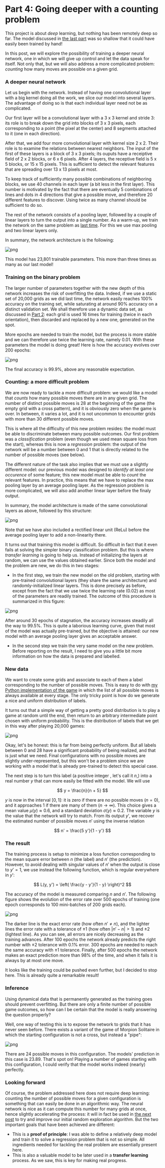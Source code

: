 # Part 4: Going deeper with a counting problem

This project is about *deep* learning, but nothing has been remotely deep so far. The model discussed in [the last part](/2022/01/07/Part_3_Binary_problem.html) was so shallow that it could have easily been trained by hand!

In this post, we will explore the possibility of training a deeper neural network, one in which we will give up control and let the data speak for itself. Not only that, but we will also address a more complicated problem: *counting* how many moves are possible on a given grid.


### A deeper neural network

Let us begin with the network. Instead of having one convolutional layer with a big kernel doing all the work, we slice our model into several layers. The advantage of doing so is that each individual layer need not be as complicated.

Our first layer will be a convolutional layer with a 3 x 3 kernel and stride 3: 
its role is to break down the grid into blocks of 3 x 3 pixels, each corresponding to a point (the pixel at the center) and 8 segments attached to it (one in each direction).

After that, we add four more convolutional layer with kernel size 2 x 2. Their role is to examine the relations between nearest neighbors. The input of the first of these layers is a block of 3 x 3 pixels; its ouputs have a receiptive field of 2 x 2 blocks, or 6 x 6 pixels. After 4 layers, the receptive field is 5 x 5 blocks, or 15 x 15 pixels. This is sufficient to detect the relevant features that are spreading over 13 x 13 pixels at most.

To keep track of sufficiently many possible combinations of neighboring blocks, we use 40 channels in each layer (a bit less in the first layer). This number is motivated by the fact that there are eventually 5 combinations of lines and dots in 4 directions that give a possible move, and therefore 20 different features to discover. Using twice as many channel should be sufficient to do so.

The rest of the network consists of a pooling layer, followed by a couple of linear layers to turn the output into a single number. As a warm-up, we train the network on the same problem as [last time](/2022/01/07/Part_3_Binary_problem.html). For this we use max pooling and two linear layers only.

In summary, the network architecture is the following:

![png](/images/Bacon_archi.png 'A deeper network for the same problem.')

This model has 23,801 trainable parameters. This more than three times as many as our last model!

### Training on the binary problem

The larger number of parameters together with the new depth of this network increases the risk of overfitting the data. Indeed, if we use a static set of 20,000 grids as we did last time, the network easily reaches 100% accuracy on the training set, while saturating at around 90% accuracy on a distinct validation set.
We shall therefore use a dynamic data set, as discussed in [Part 2](/2022/01/05/Part_2_Data.html): each grid is used 16 times for training (twice in each orientation), then discarded and replaced by a new one, generated on the spot.

More epochs are needed to train the model, but the process is more stable and we can therefore use twice the learning rate, namely 0.01. With these parameters the model is doing great! Here is how the accuracy evolves over 200 epochs:

![png](/images/Bacon_accuracy.png 'Accuracy going straight up to 100%!')

The final accuracy is 99.9%, above any reasonable expectation.

### Counting: a more difficult problem

We are now ready to tackle a more difficult problem: we would like a model that *counts* how many possible moves there are in any given grid. The number of distinct possible moves is 28 at the beginning of the game (the empty grid with a cross pattern), and it is obviously zero when the game is over. In between, it varies a lot, and it is not uncommon to encounter grids with more than 30 different possible moves.

This is where all the difficulty of this new problem resides: the model must be able to discriminate between many possible outcomes. Our first problem was a *classification* problem (even though we used mean square loss from the start), whereas this is now a *regression* problem: the output of the network will be a number between 0 and 1 that is directly related to the number of possible moves (see below).

The different nature of the task also implies that we must use a slightly different model: our previous model was designed to *identify at least one occurence* of some feature; this new model must be able to *count* the relevant features. In practice, this means that we have to replace the max pooling layer by an average pooling layer. As the regression problem is more complicated, we will also add another linear layer before the finaly output. 

In summary, the model architecture is made of the same convolutional layers as above, followed by this structure:

![png](/images/Descartes_archi.png 'Same convolutional layers, different ending.')

Note that we have also included a rectified linear unit (ReLu) before the average pooling layer to add a non-linearity there.

It turns out that training this model is difficult. So difficult in fact that it even fails at solving the simpler binary classification problem. But this is where *transfer learning* is going to help us. Instead of initializing the layers at random, we can use the values obtained earlier. Since both the model and the problem are new, we do this in two stages:

- In the first step, we train the new model on the old problem, starting with pre-trained convolutional layers (they share the same architecture) and randomly-initialized linear layers. This is done precisely as before, except from the fact that we use twice the learning rate (0.02) as most of the parameters are readily trained. The outcome of this procedure is summarized in this figure:

![png](/images/Descartes_binary_accuracy.png 'Many epochs are needed even though the model is partly pre-trained.')

After around 30 epochs of stagnation, the accuracy increases steadily all the way to 99.5%. This is quite a laborious learning curve, given that most of the model was actually pre-trained, but the objective is attained: our new model with an average pooling layer gives an acceptable answer. 

- In the second step we train the very same model on the new problem. Before reporting on the result, I need to give you a little bit more information on how the data is prepared and labelled.

### New data

We want to create some grids and associate to each of them a label corresponding to the number of possible moves. This is easy to do with [my Python implementation of the game](https://github.com/gillioz/MorpionSolitaire/blob/main/Documentation.ipynb) in which the list of all possible moves is always available at every stage.
The only tricky point is how do we generate a nice and uniform distribution of labels.

It turns out that a simple way of getting a pretty good distribution is to play a game at random until the end, then return to an arbitrary intermediate point chosen with uniform probability. This is the distribution of labels that we get in this way after playing 20,000 games:

![png](/images/labels_counting.png 'A nice and uniform distribution.')

Okay, let's be honest: this is far from being perfectly uniform. But all labels between 0 and 28 have a significant probability of being realized, and that is just what we need. Final configurations with no possible moves are slightly under-represented, but this won't be a problem since we are working with a model that is already pre-trained to detect this special case.

The next step is to turn this label (a positive integer , let's call it $n$,) into a real number $y$ that can more easily be fitted with the model. We will use

$$
y = \frac{n}{n + 5}
$$

$y$ is now in the interval $[0, 1]$: it is zero if there are no possible moves $(n = 0)$, and it approaches 1 if there are many of them $(n \to \infty)$. This choice gives a mean value $\mu(y) \approx 0.6$, and a standard deviation $\sigma(y) \approx 0.2$. The variable $y$ is the value that the network will try to match. From its output $y'$, we recover the estimated number of possible moves $n'$ using the inverse relation

$$
n' = \frac{5 y'}{1 - y'}
$$

### The result

The training process is setup to minimize a loss function corresponding to the mean square error between $n$ (the label) and $n'$ (the prediction). However, to avoid dealing with singular values of $n'$ when the output is close to $y' = 1$, we use instead the following function, which is regular everywhere in $y'$:

$$
L(y, y') = \left( \frac{y - y'}{1 - y} \right)^2
$$

The accuracy of the model is measured comparing $n$ and $n'$. The following figure shows the evolution of the error rate over 500 epochs of training (one epoch corresponds to 100 mini-batches of 200 grids each).

![png](/images/Descartes_error.png 'The error rates, decreasing as the training advances.')

The darker line is the exact error rate (how often $n' \neq n$), and the lighter lines the error rate with a tolerance of $\pm 1$ (how often $\left| n' - n \right| > 1$) and $\pm 2$ (lightest line).
As you can see, all errors are nicely decreasing as the training advances. After 100 epochs the network already predicts the right number with $\pm 2$ tolerance with 0.1% error. 300 epochs are needed to reach the same accuracy with $\pm 1$ tolerance. Finally, after 500 epochs the network makes an exact prediction more than 98% of the time, and when it fails it is always by at most one move.

It looks like the training could be pushed even further, but I decided to stop here. This is already quite a remarkable result! 

### Inference

Using dynamical data that is permanently generated as the training goes should prevent overfitting. But there are only a finite number of possible game outcomes, so how can I be certain that the model is really answering the question properly?

Well, one way of testing this is to expose the network to grids that it has never seen before. There exists a variant of the game of Morpion Solitaire in which the starting configuration is not a cross, but instead a "pipe":

![png](/images/grid_pipe_empty.png 'A new starting configuration.')

There are 24 possible moves in this configuration. The models' prediction in this case is 23.89. That's spot on!
Playing a number of games starting with this configuration, I could verify that the model works indeed (nearly) perfectly.

### Looking forward

Of course, the problem addressed here does not require deep learning: counting the number of possible moves for a given configuration is something that can easily be done in an algorithmic way. The neural network is nice as it can compute this number for many grids at once, hence slightly accelerating the process: it will in fact be used in [the next post]() to try and improve our initial random exploration algorithm. But the two important goals that have been achieved are different:

- This is a **proof of principle**: I was able to define a relatively deep model and train it to solve a regression problem that is not so simple. All ingredients needed for tackling the real problem are essentially present here.
- This is also a valuable model to be later used in a **transfer learning** process. As we saw, this is key for making real progress.


